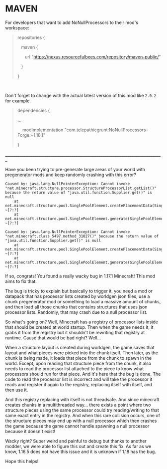 # MAVEN

For developers that want to add NoNullProcessors to their mod's workspace:

<blockquote>
repositories {

&nbsp;&nbsp;&nbsp;maven {

&nbsp;&nbsp;&nbsp;&nbsp;&nbsp;&nbsp;url "https://nexus.resourcefulbees.com/repository/maven-public/"

&nbsp;&nbsp;&nbsp;}

}
</blockquote>

&nbsp;

Don't forget to change <modversion> with the actual latest version of this mod like `2.0.2` for example.

<blockquote>
dependencies {

...

&nbsp;&nbsp;&nbsp;&nbsp;modImplementation "com.telepathicgrunt:NoNullProcessors-Forge:<modversion>+1.18.1"

}</blockquote>

**____________________________________________________________________________**

Have you been trying to pre-generate large areas of your world with pregenerator mods and keep randomly crashing with this error?

```
Caused by: java.lang.NullPointerException: Cannot invoke "net.minecraft.structure.processor.StructureProcessorList.getList()" because the return value of "java.util.function.Supplier.get()" is null
	at net.minecraft.structure.pool.SinglePoolElement.createPlacementData(SinglePoolElement:148) ~[?:?]
	at net.minecraft.structure.pool.SinglePoolElement.generate(SinglePoolElement:124) ~[?:?]
```

```
Caused by: java.lang.NullPointerException: Cannot invoke "net.minecraft.class_5497.method_31027()" because the return value of "java.util.function.Supplier.get()" is null
	at net.minecraft.structure.pool.SinglePoolElement.createPlacementData(SinglePoolElement:148) ~[?:?]
	at net.minecraft.structure.pool.SinglePoolElement.generate(SinglePoolElement:124) ~[?:?]
```

If so, congrats! You found a really wacky bug in 1.17.1 Minecraft! This mod aims to fix that.

The bug is tricky to explain but basically to trigger it, you need a mod or datapack that has processor lists created by worldgen json files, use a chunk pregenerator mod or something to load a massive amount of chunks, and then load all those chunks that contains structures that uses json processor lists. Randomly, that may crash due to a null processor list.

So what's going on? Well, Minecraft has a registry of processor lists inside that should be created at world startup. Then when the game needs it, it grabs it from the registry but it shouldn't be rewriting that registry at runtime. Cause that would be bad right? Well...

When a structure layout is created during worldgen, the game saves that layout and what pieces were picked into the chunk itself. Then later, as the chunk is being made, it loads that piece from the chunk to spawn in the world. Except, upon reading that structure piece from the chunk, it also needs to read the processor list attached to the piece to know what processors should run for that piece. And it's here that the bug is done. The code to read the processor list is incorrect and will take the processor it reads and register it again to the registry, replacing itself with itself, and then use it.

And this registry replacing with itself is not threadsafe. And since minecraft creates chunks in a multithreaded way... there exists a point where two structure pieces using the same processor could try reading/writing to that same exact entry in the registry. And when this rare collision occurs, one of the structure pieces may end up with a null processor which then crashes the game because the game cannot handle spawning a null processor because it doesn't exist!

Wacky right? Super weird and painful to debug but thanks to another modder, we were able to figure this out and create this fix. As far as we know, 1.16.5 does not have this issue and it is unknown if 1.18 has the bug.

Hope this helps!

